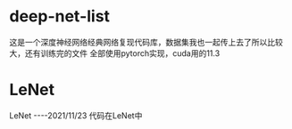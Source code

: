 # deep-net-list
这是一个深度神经网络经典网络复现代码库，数据集我也一起传上去了所以比较大，还有训练完的文件
全部使用pytorch实现，cuda用的11.3
# LeNet
LeNet   ----2021/11/23 代码在LeNet中
